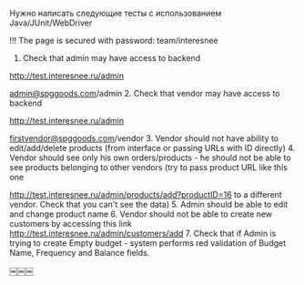 Нужно написать следующие тесты с использованием Java/JUnit/WebDriver 

!!! The page is secured with password: team/interesnee

   1. Check that admin may have access to backend 
   
   http://test.interesnee.ru/admin 
   
   admin@spggoods.com/admin
   2. Check that vendor may have access to backend 
   
   http://test.interesnee.ru/admin 
   
   firstvendor@spggoods.com/vendor
   3. Vendor should not have ability to edit/add/delete products (from interface or passing URLs with ID directly)
   4. Vendor should see only his own orders/products - he should not be able to see products belonging to other
   vendors (try to pass product URL like this one
   
   http://test.interesnee.ru/admin/products/add?productID=16 to a different vendor. Check that you can't see the data)
   5. Admin should be able to edit and change product name
   6. Vendor should not be able to create new customers by accessing this link http://test.interesnee.ru/admin/customers/add
   7. Check that if Admin is trying to create Empty budget - system performs red validation of Budget Name, Frequency and        Balance    fields.
   
   ￼￼￼
